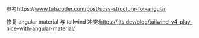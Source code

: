 参考https://www.tutscoder.com/post/scss-structure-for-angular

修复 angular material 与 tailwind 冲突:https://jits.dev/blog/tailwind-v4-play-nice-with-angular-material/

